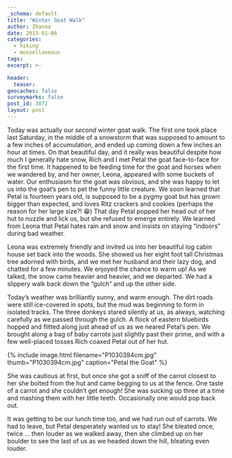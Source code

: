 ```yaml
---
_schema: default
title: "Winter Goat Walk"
author: Zhanna
date: 2013-01-06
categories:
  - hiking
  - moosellaneous
tags:
excerpt: >-

header:
  teaser:
geocaches: false
surveymarks: false
post_id: 3072
layout: post 
---
```


Today was actually our _second_ winter goat walk.  The first one took place last Saturday, in the middle of a snowstorm that was supposed to amount to a few inches of accumulation, and ended up coming down a few inches an hour at times.  On that beautiful day, and it really was beautiful despite how much I generally hate snow, Rich and I met Petal the goat face-to-face for the first time.  It happened to be feeding time for the goat and horses when we wandered by, and her owner, Leona, appeared with some buckets of water.  Our enthusiasm for the goat was obvious, and she was happy to let us into the goat’s pen to pet the funny little creature.  We soon learned that Petal is fourteen years old, is supposed to be a pygmy goat but has grown bigger than expected, and loves Ritz crackers and cookies (perhaps the reason for her large size?! :grin:) That day Petal popped her head out of her hut to nuzzle and lick us, but she refused to emerge entirely.  We learned from Leona that Petal hates rain and snow and insists on staying “indoors” during bad weather.

Leona was extremely friendly and invited us into her beautiful log cabin house set back into the woods. She showed us her eight foot tall Christmas tree adorned with birds, and we met her husband and their lazy dog, and chatted for a few minutes.  We enjoyed the chance to warm up!  As we talked, the snow came heavier and heavier, and we departed.  We had a slippery walk back down the “gulch” and up the other side.

Today’s weather was brilliantly sunny, and warm enough.  The dirt roads were still ice-covered in spots, but the mud was beginning to form in isolated tracks.  The three donkeys stared silently at us, as always, watching carefully as we passed through the gulch.  A flock of eastern bluebirds hopped and flitted along just ahead of us as we neared Petal’s pen.  We brought along a bag of baby carrots just slightly past their prime, and with a few well-placed tosses Rich coaxed Petal out of her hut.

{% include image.html filename="P1030394cm.jpg" thumb="P1030394cm.jpg" caption="Petal the Goat" %}

She was cautious at first, but once she got a sniff of the carrot closest to her she bolted from the hut and came begging to us at the fence.  One taste of a carrot and she couldn’t get enough!  She was sucking up three at a time and mashing them with her little teeth.  Occasionally one would pop back out.

It was getting to be our lunch time too, and we had run out of carrots.  We had to leave, but Petal desperately wanted us to stay!  She bleated once, twice … then louder as we walked away, then she climbed up on her boulder to see the last of us as we headed down the hill, bleating even louder.
